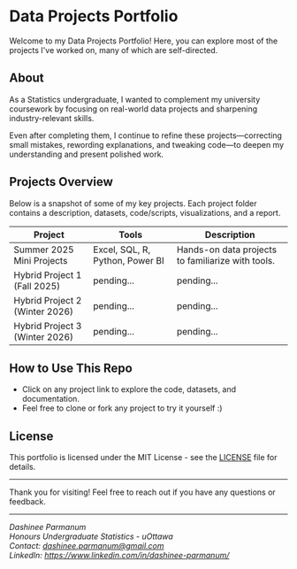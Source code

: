 # Data Projects Portfolio

Welcome to my Data Projects Portfolio! Here, you can explore most of the projects I've worked on, many of which are self-directed.

## About

As a Statistics undergraduate, I wanted to complement my university coursework by focusing on real-world data projects and sharpening industry-relevant skills.  

Even after completing them, I continue to refine these projects—correcting small mistakes, rewording explanations, and tweaking code—to deepen my understanding and present polished work.

## Projects Overview
Below is a snapshot of some of my key projects. Each project folder contains a description, datasets, code/scripts, visualizations, and a report.

| Project | Tools | Description |
|---------|-------|-------------|
| Summer 2025 Mini Projects | Excel, SQL, R, Python, Power BI | Hands-on data projects to familiarize with tools. |
| Hybrid Project 1 (Fall 2025) | pending... | pending... |
| Hybrid Project 2 (Winter 2026) | pending... | pending... |
| Hybrid Project 3 (Winter 2026) | pending... | pending... |

## How to Use This Repo
- Click on any project link to explore the code, datasets, and documentation.  
- Feel free to clone or fork any project to try it yourself :)

## License

This portfolio is licensed under the MIT License - see the [LICENSE](LICENSE) file for details.

---

Thank you for visiting! Feel free to reach out if you have any questions or feedback.

---

*Dashinee Parmanum*  
*Honours Undergraduate Statistics - uOttawa*  
*Contact: dashinee.parmanum@gmail.com*  
*LinkedIn: https://www.linkedin.com/in/dashinee-parmanum/*
